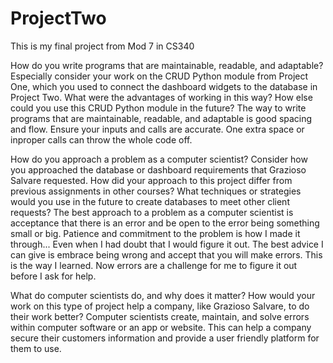 # ProjectTwo
This is my final project from Mod 7 in CS340

How do you write programs that are maintainable, readable, and adaptable? Especially consider your work on the CRUD Python module from Project One, which you used to connect the dashboard widgets to the database in Project Two. What were the advantages of working in this way? How else could you use this CRUD Python module in the future?
  The way to write programs that are maintainable, readable, and adaptable is good spacing and flow. Ensure your inputs and calls are accurate. One extra space or inproper calls can throw the whole code off.
  
How do you approach a problem as a computer scientist? Consider how you approached the database or dashboard requirements that Grazioso Salvare requested. How did your approach to this project differ from previous assignments in other courses? What techniques or strategies would you use in the future to create databases to meet other client requests?
  The best approach to a problem as a computer scientist is acceptance that there is an error and be open to the error being something small or big. Patience and commitment to the problem is how I made it through... Even when I had doubt that I would figure it out. The best advice I can give is embrace being wrong and accept that you will make errors. This is the way I learned. Now errors are a challenge for me to figure it out before I ask for help. 
  
What do computer scientists do, and why does it matter? How would your work on this type of project help a company, like Grazioso Salvare, to do their work better?
  Computer scientists create, maintain, and solve errors within computer software or an app or website. This can help a company secure their customers information and provide a user friendly platform for them to use.
